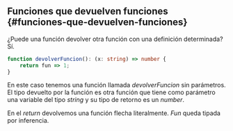 ## Funciones que devuelven funciones {#funciones-que-devuelven-funciones}

¿Puede una función devolver otra función con una definición determinada? Sí.

```ts
function devolverFuncion(): (x: string) => number { 
    return fun => 1;
}
```

En este caso tenemos una función llamada _devolverFuncion_ sin parámetros. El tipo devuelto por la función es otra función que tiene como parámetro una variable del tipo *string* y su tipo de retorno es un *number*.

En el _return_ devolvemos una función flecha literalmente. _Fun_ queda tipada por inferencia.